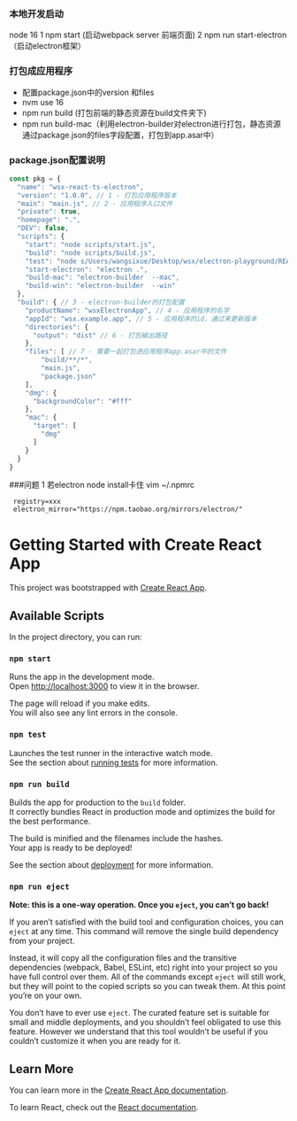 ### 本地开发启动
node 16
1 npm start  (启动webpack server 前端页面)
2 npm run start-electron （启动electron框架）

### 打包成应用程序
- 配置package.json中的version 和files
- nvm use 16
- npm run build (打包前端的静态资源在build文件夹下) 
- npm run build-mac（利用electron-builder对electron进行打包，静态资源通过package.json的files字段配置，打包到app.asar中）

### package.json配置说明
```javascript
const pkg = {
  "name": "wsx-react-ts-electron",
  "version": "1.0.0", // 1 - 打包应用程序版本
  "main": "main.js", // 2 - 应用程序入口文件
  "private": true,
  "homepage": ".",
  "DEV": false,
  "scripts": {
    "start": "node scripts/start.js",
    "build": "node scripts/build.js",
    "test": "node s/Users/wangsixue/Desktop/wsx/electron-playground/README.mdcripts/test.js",
    "start-electron": "electron .",
    "build-mac": "electron-builder  --mac",
    "build-win": "electron-builder  --win"
  },
  "build": { // 3 - electron-builder的打包配置
    "productName": "wsxElectronApp", // 4 - 应用程序的名字
    "appId": "wsx.example.app", // 5 - 应用程序的id，通过来更新版本
    "directories": {
      "output": "dist" // 6 - 打包输出路径
    }, 
    "files": [ // 7 - 需要一起打包进应用程序app.asar中的文件
        "build/**/*",
        "main.js",
        "package.json"
    ],
    "dmg": {
      "backgroundColor": "#fff"
    },
    "mac": {
      "target": [
        "dmg"
      ]
    }
  }
}
```



###问题
1 若electron node install卡住
vim ~/.npmrc
```
 registry=xxx
 electron_mirror="https://npm.taobao.org/mirrors/electron/"
 ```


# Getting Started with Create React App

This project was bootstrapped with [Create React App](https://github.com/facebook/create-react-app).

## Available Scripts

In the project directory, you can run:

### `npm start`

Runs the app in the development mode.\
Open [http://localhost:3000](http://localhost:3000) to view it in the browser.

The page will reload if you make edits.\
You will also see any lint errors in the console.

### `npm test`

Launches the test runner in the interactive watch mode.\
See the section about [running tests](https://facebook.github.io/create-react-app/docs/running-tests) for more information.

### `npm run build`

Builds the app for production to the `build` folder.\
It correctly bundles React in production mode and optimizes the build for the best performance.

The build is minified and the filenames include the hashes.\
Your app is ready to be deployed!

See the section about [deployment](https://facebook.github.io/create-react-app/docs/deployment) for more information.

### `npm run eject`

**Note: this is a one-way operation. Once you `eject`, you can’t go back!**

If you aren’t satisfied with the build tool and configuration choices, you can `eject` at any time. This command will remove the single build dependency from your project.

Instead, it will copy all the configuration files and the transitive dependencies (webpack, Babel, ESLint, etc) right into your project so you have full control over them. All of the commands except `eject` will still work, but they will point to the copied scripts so you can tweak them. At this point you’re on your own.

You don’t have to ever use `eject`. The curated feature set is suitable for small and middle deployments, and you shouldn’t feel obligated to use this feature. However we understand that this tool wouldn’t be useful if you couldn’t customize it when you are ready for it.

## Learn More

You can learn more in the [Create React App documentation](https://facebook.github.io/create-react-app/docs/getting-started).

To learn React, check out the [React documentation](https://reactjs.org/).
